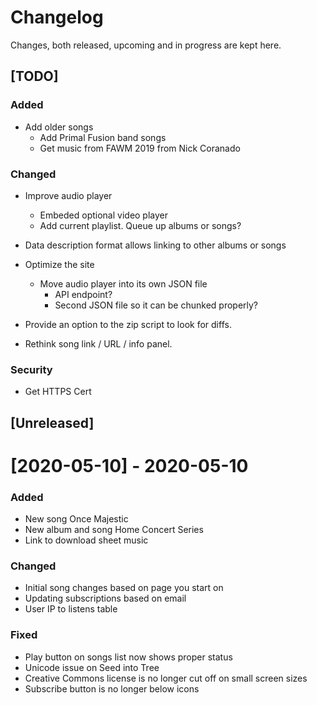 # Changelog
Changes, both released, upcoming and in progress are kept here.

## [TODO]
### Added
- Add older songs
  - Add Primal Fusion band songs
  - Get music from FAWM 2019 from Nick Coranado

### Changed
- Improve audio player
	- Embeded optional video player
  - Add current playlist.  Queue up albums or songs?

- Data description format allows linking to other albums or songs

- Optimize the site
  - Move audio player into its own JSON file
    - API endpoint?
    - Second JSON file so it can be chunked properly?

- Provide an option to the zip script to look for diffs.

- Rethink song link / URL / info panel.

### Security
- Get HTTPS Cert


## [Unreleased]


# [2020-05-10] - 2020-05-10
### Added
- New song Once Majestic
- New album and song Home Concert Series
- Link to download sheet music

### Changed
- Initial song changes based on page you start on
- Updating subscriptions based on email
- User IP to listens table

### Fixed
- Play button on songs list now shows proper status
- Unicode issue on Seed into Tree
- Creative Commons license is no longer cut off on small screen sizes
- Subscribe button is no longer below icons

